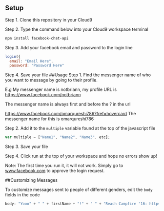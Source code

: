 ## Setup

Step 1. Clone this repository in your Cloud9

Step 2. Type the command below into your Cloud9 workspace terminal
```bash
npm install facebook-chat-api
```

Step 3. Add your facebook email and password to the login line
```js
login({
  email: "Email Here",
  password: "Password Here"
```

Step 4. Save your file
##Usage
Step 1. Find the messenger name of who you want to message by going to their profile.

E.g My messenger name is notbriann, my profile URL is https://www.facebook.com/notbriann

The messenger name is always first and before the ? in the url 

https://www.facebook.com/omarqureshi786?fref=hovercard 
The messenger name for this is omarqureshi786

Step 2. Add it to the `multiple` variable found at the top of the javascript file
```js
var multiple = ["Name1", "Name2", "Name3", etc];
```

Step 3. Save your file

Step 4. Click run at the top of your workspace and hope no errors show up!

Note: The first time you run it, it will not work. Simply go to www.facebook.com to approve the login request.

##Customizing Messages

To customize messages sent to people of different genders, edit the `body` fields in the code
```js
body: "Yooo" + " " + firstName + "!" + " " + "Reach Campfire '16: https://www.facebook.com/events/115350342236759/"
```
